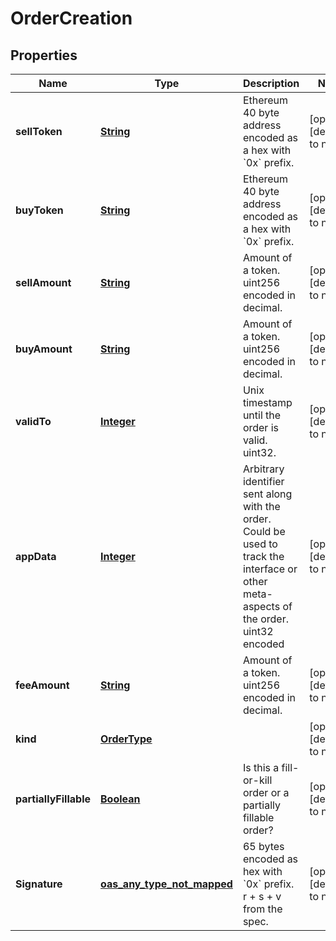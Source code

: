 # OrderCreation

## Properties

| Name                  | Type                               | Description                                                                                                                             | Notes                        |
| --------------------- | ---------------------------------- | --------------------------------------------------------------------------------------------------------------------------------------- | ---------------------------- |
| **sellToken**         | [**String**](string.md)            | Ethereum 40 byte address encoded as a hex with &#x60;0x&#x60; prefix.                                                                   | [optional] [default to null] |
| **buyToken**          | [**String**](string.md)            | Ethereum 40 byte address encoded as a hex with &#x60;0x&#x60; prefix.                                                                   | [optional] [default to null] |
| **sellAmount**        | [**String**](string.md)            | Amount of a token. uint256 encoded in decimal.                                                                                          | [optional] [default to null] |
| **buyAmount**         | [**String**](string.md)            | Amount of a token. uint256 encoded in decimal.                                                                                          | [optional] [default to null] |
| **validTo**           | [**Integer**](integer.md)          | Unix timestamp until the order is valid. uint32.                                                                                        | [optional] [default to null] |
| **appData**           | [**Integer**](integer.md)          | Arbitrary identifier sent along with the order. Could be used to track the interface or other meta-aspects of the order. uint32 encoded | [optional] [default to null] |
| **feeAmount**         | [**String**](string.md)            | Amount of a token. uint256 encoded in decimal.                                                                                          | [optional] [default to null] |
| **kind**              | [**OrderType**](OrderType.md)      |                                                                                                                                         | [optional] [default to null] |
| **partiallyFillable** | [**Boolean**](boolean.md)          | Is this a fill-or-kill order or a partially fillable order?                                                                             | [optional] [default to null] |
| **Signature**         | [**oas_any_type_not_mapped**](.md) | 65 bytes encoded as hex with &#x60;0x&#x60; prefix. r + s + v from the spec.                                                            | [optional] [default to null] |

